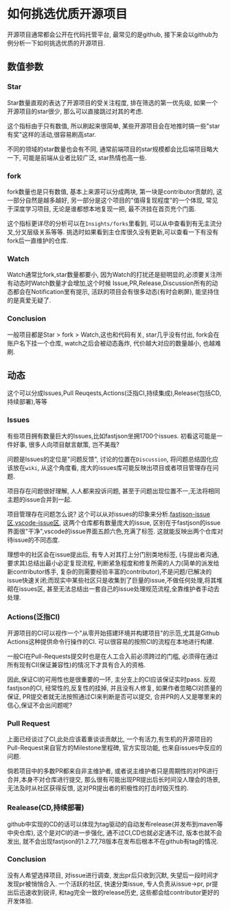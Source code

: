 # 如何挑选优质开源项目

开源项目通常都会公开在代码托管平台, 最常见的是github, 接下来会以github为例分析一下如何挑选优质的开源项目.

## 数值参数

### Star

Star数量直观的表达了开源项目的受关注程度, 排在筛选的第一优先级, 如果一个开源项目的star很少, 那么可以直接跳过对其的考虑.

这个指标由于只有数值, 所以刷起来很简单, 某些开源项目会在地推时搞一些"star有奖"这样的活动,很容易刷高star.

不同的领域的star数量也会有不同, 通常前端项目的star规模都会比后端项目略大一下, 可能是前端从业者比较广泛, star热情也高一些.

### fork

fork数量也是只有数值, 基本上来源可以分成两块, 第一块是contributor贡献的, 这一部分自然是越多越好, 另一部分是这个项目的"值得复现程度"的一个体现, 常见于深度学习项目, 无论是谁都想本地复现一把, 最不济挂在首页充个门面.

这个指标更详尽的分析可以在`Insights/forks`里看到, 可以从中查看到有无主流分叉,分叉层级关系等等. 挑选时如果看到主仓库很久没有更新,可以查看一下有没有fork后一直维护的仓库.

### Watch

Watch通常比fork,star数量都要小, 因为Watch的打扰还是挺明显的,必须要关注所有动态时Watch数量才会增加,这个时候 Issue,PR,Release,Discussion所有的动态都会在Notification里有提示, 活跃的项目会有很多动态(有时会刷屏), 能坚持住的是真爱无疑了.

### Conclusion

一般项目都是Star > fork > Watch,这也和代码有关, star几乎没有付出, fork会在账户名下挂一个仓库, watch之后会被动态轰炸, 代价越大对应的数量越小, 也越难刷.

## 动态

这个可以分成Issues,Pull Reuqests,Actions(泛指CI,持续集成),Release(包括CD,持续部署),等等

### Issues

有些项目拥有数量巨大的Issues,比如fastjson坐拥1700个issues. 初看这可能是一件好事, 很多人向项目献言献策, 岂不美哉?

问题是Issues的定位是"问题反馈", 讨论的位置在`Discussion`, 将问题总结固化应该放在`wiki`, 从这个角度看, 庞大的issues库可能反映出项目或者项目管理存在问题.

项目存在问题很好理解, 人人都来投诉问题, 甚至于问题出现位置不一,无法将相同主题的issue合并到一起.

项目管理存在问题怎么说? 这个可以从对issues的印象来分析.[fastjson-issue区](https://github.com/alibaba/fastjson/issues),[vscode-issue区](https://github.com/microsoft/vscode/issues), 这两个仓库都有数量庞大的issue, 区别在于fastjson的issue界面很"干净",vscode的issue界面五颜六色,充满了标签. 这就能反映出两个仓库对待issue的不同态度.

理想中的社区会在issue提出后, 有专人对其打上分门别类地标签, (与提出者沟通,要求其)总结出最小必定复现流程, 判断紧急程度和修复所需的人力(简单的派发给新contributor练手, 复杂的则需要经验丰富的contributor),不是问题/已解决的issue快速关闭;而现实中某些社区只是收集到了巨量的issue,不做任何处理,将其堆砌在issues区, 甚至无法总结出一套自己的issue处理规范流程,全靠维护者手动去处理.

### Actions(泛指CI)

开源项目的CI可以视作一个"从零开始搭建环境并构建项目"的示范,尤其是Github Actions这种提供命令行操作的CI. 可以很容易的按照CI的流程在本地进行构建.

一般CI在Pull-Requests提交时也是在人工合入前必须跨过的门槛, 必须得在通过所有现有CI(保证兼容性)的情况下才具有合入的资格.

因此,保证CI的可用性也是很重要的一环, 主分支上的CI应该保证实时pass. 反观fastjson的CI, 经常性的,反复性的挂掉, 并且没有人修复, 如果作者忽略CI对质量的保证, PR提交者就无法按照通过CI来判断是否可以提交, 合并PR的人又是哪里来的信心,保证不会出问题呢?

### Pull Request

上面已经谈过了CI,此处应该着重谈谈贡献比, 一个有活力,有生机的开源项目的Pull-Request来自官方的Milestone里程碑, 官方实现功能, 也来自issues中反应的问题.

倘若项目中的多数PR都来自非主维护者, 或者说主维护者只是周期性的对PR进行合并,本身不对仓库进行提交, 那么很有可能出现PR提出后长时间没人理会的场景, 无法及时从社区获得反馈, 这对PR提出者的积极性的打击时毁灭性的.

### Realease(CD,持续部署)

github中实现的CD的话可以体现为tag驱动的自动发布release(并发布到maven等中央仓库), 这个是对CI的进一步强化, 通不过CI,CD也就必定通不过, 版本也就不会发出, 就不会出现fastjson的1.2.77,78版本在发布后根本不在github有tag的情况.

### Conclusion

没有人希望选择项目, 对issue进行调查, 发出pr后只收到沉默, 失望后一段时间才发现pr被悄悄合入. 一个活跃的社区, 快速分类issue, 专人负责从issue->pr, pr提出后迅速收到锐评, 和tag完全一致的release历史, 这些都会给contributor更好的开发体验.